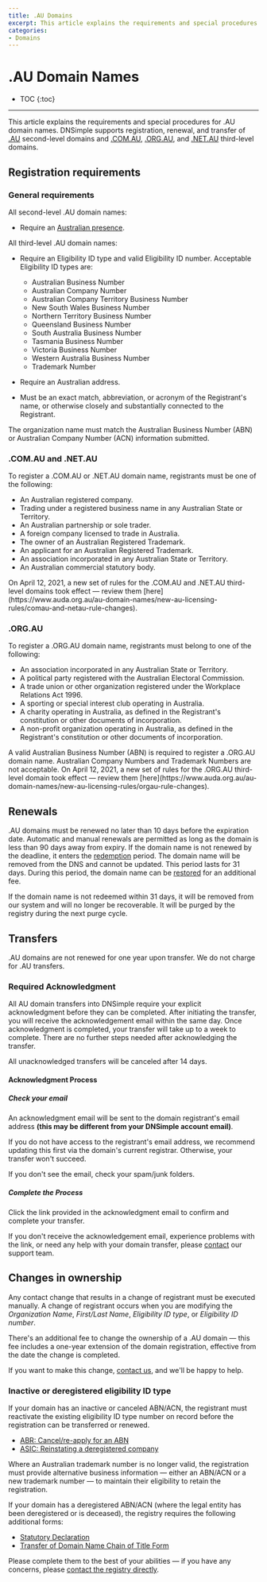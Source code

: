 ```yaml
---
title: .AU Domains
excerpt: This article explains the requirements and special procedures for .AU domain names.
categories:
- Domains
---
```


# .AU Domain Names

* TOC
{:toc}

---

This article explains the requirements and special procedures for .AU domain names. DNSimple supports registration, renewal, and transfer of [.AU](https://dnsimple.com/tlds/au-domains) second-level domains and [.COM.AU](https://dnsimple.com/tlds/com-au-domains), [.ORG.AU](https://dnsimple.com/tlds/org-au-domains), and [.NET.AU](https://dnsimple.com/tlds/net-au-domains) third-level domains.

## Registration requirements

### General requirements

All second-level .AU domain names:

- Require an [Australian presence](https://www.auda.org.au/policy/au-domain-administration-rules-licensing#1-4).

All third-level .AU domain names:

-  Require an Eligibility ID type and valid Eligibility ID number. Acceptable Eligibility ID types are:
    - Australian Business Number
    - Australian Company Number
    - Australian Company Territory Business Number
    - New South Wales Business Number
    - Northern Territory Business Number
    - Queensland Business Number
    - South Australia Business Number
    - Tasmania Business Number
    - Victoria Business Number
    - Western Australia Business Number
    - Trademark Number

- Require an Australian address.
- Must be an exact match, abbreviation, or acronym of the Registrant's name, or otherwise closely and substantially connected to the Registrant.

<warning>
The organization name must match the Australian Business Number (ABN) or Australian Company Number (ACN) information submitted.
</warning>

### .COM.AU and .NET.AU

To register a .COM.AU or .NET.AU domain name, registrants must be one of the following:

- An Australian registered company.
- Trading under a registered business name in any Australian State or Territory.
- An Australian partnership or sole trader.
- A foreign company licensed to trade in Australia.
- The owner of an Australian Registered Trademark.
- An applicant for an Australian Registered Trademark.
- An association incorporated in any Australian State or Territory.
- An Australian commercial statutory body.

<info>
On April 12, 2021, a new set of rules for the .COM.AU and .NET.AU third-level domains took effect — review them [here](https://www.auda.org.au/au-domain-names/new-au-licensing-rules/comau-and-netau-rule-changes).
</info>

### .ORG.AU

To register a .ORG.AU domain name, registrants must belong to one of the following:

- An association incorporated in any Australian State or Territory.
- A political party registered with the Australian Electoral Commission.
- A trade union or other organization registered under the Workplace Relations Act 1996.
- A sporting or special interest club operating in Australia.
- A charity operating in Australia, as defined in the Registrant's constitution or other documents of incorporation.
- A non-profit organization operating in Australia, as defined in the Registrant's constitution or other documents of incorporation.

<warning>
A valid Australian Business Number (ABN) is required to register a .ORG.AU domain name. Australian Company Numbers and Trademark Numbers are not acceptable.
</warning>

<info>
On April 12, 2021, a new set of rules for the .ORG.AU third-level domain took effect — review them [here](https://www.auda.org.au/au-domain-names/new-au-licensing-rules/orgau-rule-changes).
</info>

## Renewals

.AU domains must be renewed no later than 10 days before the expiration date. Automatic and manual renewals are permitted as long as the domain is less than 90 days away from expiry. If the domain name is not renewed by the deadline, it enters the [redemption](/articles/what-happens-when-domain-expires/#redemption-period) period. The domain name will be removed from the DNS and cannot be updated. This period lasts for 31 days. During this period, the domain name can be [restored](/articles/restoring-domain) for an additional fee.

If the domain name is not redeemed within 31 days, it will be removed from our system and will no longer be recoverable. It will be purged by the registry during the next purge cycle.

## Transfers

.AU domains are not renewed for one year upon transfer. We do not charge for .AU transfers.

### Required Acknowledgment

All AU domain transfers into DNSimple require your explicit acknowledgment before they can be completed.
After initiating the transfer, you will receive the acknowledgement email within the same day. Once acknowledgment is completed, your transfer will take up to a week to complete. There are no further steps needed after acknowledging the transfer.

<warning>
All unacknowledged transfers will be canceled after 14 days.
</warning>

#### Acknowledgment Process

##### Check your email
An acknowledgment email will be sent to the domain registrant's email address <strong>(this may be different from your DNSimple account email)</strong>.

If you do not have access to the registrant's email address, we recommend updating this first via the domain's current registrar. Otherwise, your transfer won't succeed.

If you don't see the email, check your spam/junk folders.

##### Complete the Process
Click the link provided in the acknowledgment email to confirm and complete your transfer.

If you don't receive the acknowledgement email, experience problems with the link, or need any help with your domain transfer, please [contact](https://dnsimple.com/contact) our support team.

## Changes in ownership

Any contact change that results in a change of registrant must be executed manually. A change of registrant occurs when you are modifying the *Organization Name*, *First/Last Name*, *Eligibility ID type*, or *Eligibility ID number*.

There's an additional fee to change the ownership of a .AU domain — this fee includes a one-year extension of the domain registration, effective from the date the change is completed.

If you want to make this change, [contact us](https://dnsimple.com/contact), and we'll be happy to help.

### Inactive or deregistered eligibility ID type

If your domain has an inactive or canceled ABN/ACN, the registrant must reactivate the existing eligibility ID type number on record before the registration can be transferred or renewed.

- [ABR: Cancel/re-apply for an ABN](https://www.abr.business.gov.au/ContactUs/Activate)
- [ASIC: Reinstating a deregistered company](https://asic.gov.au/for-business/closing-your-company/reinstating-a-deregistered-company/)

Where an Australian trademark number is no longer valid, the registration must provide alternative business information — either an ABN/ACN or a new trademark number — to maintain their eligibility to retain the registration.

If your domain has a deregistered ABN/ACN (where the legal entity has been deregistered or is deceased), the registry requires the following additional forms:

- [Statutory Declaration](/files/victoria-stat-dec-template.doc)
- [Transfer of Domain Name Chain of Title Form](/files/transfer-of-domain-name-chain-of-title.docx)

Please complete them to the best of your abilities — if you have any concerns, please [contact the registry directly](https://www.auda.org.au/au-domain-names/general-enquiry-form).
